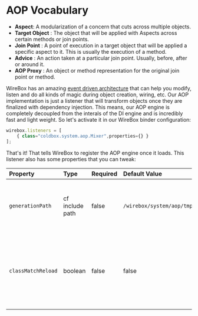 # AOP Vocabulary

* **Aspect**: A modularization of a concern that cuts across multiple objects.
* **Target Object** : The object that will be applied with Aspects across certain methods or join points.
* **Join Point** : A point of execution in a target object that will be applied a specific aspect to it. This is usually the execution of a method.
* **Advice** : An action taken at a particular join point. Usually, before, after or around it.
* **AOP Proxy** : An object or method representation for the original join point or method.

WireBox has an amazing [event driven architecture](../../wirebox-event-model/) that can help you modify, listen and do all kinds of magic during object creation, wiring, etc. Our AOP implementation is just a listener that will transform objects once they are finalized with dependency injection. This means, our AOP engine is completely decoupled from the interals of the DI engine and is incredibly fast and light weight. So let's activate it in our WireBox binder configuration:

```javascript
wirebox.listeners = [
    { class="coldbox.system.aop.Mixer",properties={} }
];
```

That's it! That tells WireBox to register the AOP engine once it loads. This listener also has some properties that you can tweak:

| Property | Type | Required | Default Value | Description |
| :--- | :--- | :--- | :--- | :--- |
| `generationPath` | cf include path | false | `/wirebox/system/aop/tmp` | The location where UDF stubs will be generated to. This can be to disk or memory. |
| `classMatchReload` | boolean | false | false | A cool flag to allow you to reload the class matching dictionary for development purposes only. |

